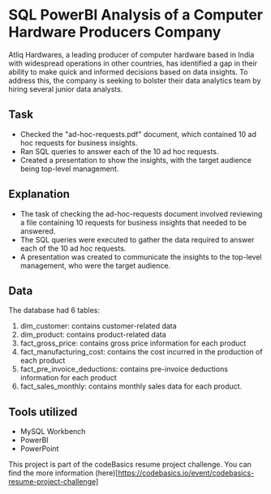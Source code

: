 # SQL PowerBI Analysis of a Computer Hardware Producers Company
Atliq Hardwares, a leading producer of computer hardware based in India with widespread operations in other countries, has identified a gap in their ability to make quick and informed decisions based on data insights. To address this, the company is seeking to bolster their data analytics team by hiring several junior data analysts.

## Task
- Checked the "ad-hoc-requests.pdf" document, which contained 10 ad hoc requests for business insights.
- Ran SQL queries to answer each of the 10 ad hoc requests.
- Created a presentation to show the insights, with the target audience being top-level management.

## Explanation
- The task of checking the ad-hoc-requests document involved reviewing a file containing 10 requests for business insights that needed to be answered.
- The SQL queries were executed to gather the data required to answer each of the 10 ad hoc requests.
- A presentation was created to communicate the insights to the top-level management, who were the target audience.

## Data
The database had 6 tables:
1. dim_customer: contains customer-related data
2. dim_product: contains product-related data
3. fact_gross_price: contains gross price information for each product
4. fact_manufacturing_cost: contains the cost incurred in the production of each product
5. fact_pre_invoice_deductions: contains pre-invoice deductions information for each product
6. fact_sales_monthly: contains monthly sales data for each product.

## Tools utilized
- MySQL Workbench
- PowerBI
- PowerPoint

This project is part of the codeBasics resume project challenge. You can find the more information (here)[https://codebasics.io/event/codebasics-resume-project-challenge]
